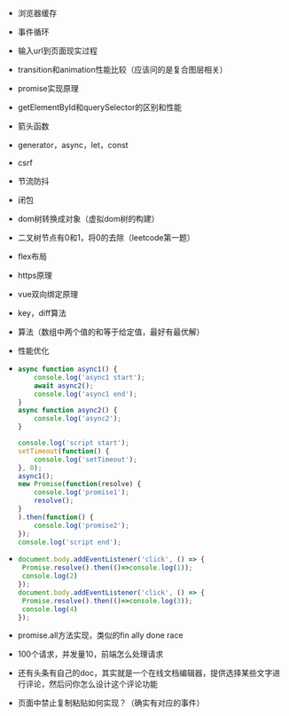 - 浏览器缓存

- 事件循环

- 输入url到页面现实过程

- transition和animation性能比较（应该问的是复合图层相关）

- promise实现原理

- getElementById和querySelector的区别和性能

- 箭头函数

- generator，async，let，const

- csrf

- 节流防抖

- 闭包

- dom树转换成对象（虚拟dom树的构建）

- 二叉树节点有0和1，将0的去除（leetcode第一题）

- flex布局

- https原理

- vue双向绑定原理

- key，diff算法

- 算法（数组中两个值的和等于给定值，最好有最优解）

- 性能优化

- ```javascript
  async function async1() {
      console.log('async1 start');
      await async2();
      console.log('async1 end');
  }
  async function async2() {
      console.log('async2');
  }
  
  console.log('script start');
  setTimeout(function() {
      console.log('setTimeout');
  }, 0);
  async1();
  new Promise(function(resolve) {
      console.log('promise1');
      resolve();
  }
  ).then(function() {
      console.log('promise2');
  });
  console.log('script end');
  ```

- ```javascript
  document.body.addEventListener('click', () => {
   Promise.resolve().then(()=>console.log(1));
   console.log(2)
  });
  document.body.addEventListener('click', () => {
   Promise.resolve().then(()=>console.log(3));
   console.log(4)
  });
  ```

-  promise.all方法实现，类似的fin ally done race 

-  100个请求，并发量10，前端怎么处理请求 

-  还有头条有自己的doc，其实就是一个在线文档编辑器，提供选择某些文字进行评论，然后问你怎么设计这个评论功能 

-  页面中禁止复制粘贴如何实现？（确实有对应的事件） 